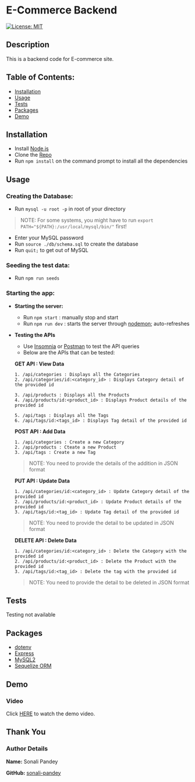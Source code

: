 # E-Commerce Backend

[![License: MIT](https://img.shields.io/badge/License-MIT-yellow.svg)](https://opensource.org/licenses/MIT)


## Description

This is a backend code for E-commerce site.

## Table of Contents:

* [Installation](#installation)
* [Usage](#usage)
* [Tests](#tests)
* [Packages](#packages)
* [Demo](#demo)

## Installation

* Install [Node.js](https://nodejs.dev/)
* Clone the [Repo](https://github.com/sonali-pandey/e-commerce-backend)
* Run `npm install` on the command prompt to install all the dependencies

## Usage

### Creating the Database:
- Run `mysql -u root -p` in root of your directory

>NOTE: For some systems, you might have to run `export PATH="${PATH}:/usr/local/mysql/bin/"` first!

- Enter your MySQL password
- Run `source ./db/schema.sql` to create the database
- Run `quit;` to get out of MySQL

### Seeding the test data:
- Run `npm run seeds`

### Starting the app:

* **Starting the server:**
   - Run `npm start` : manually stop and start
   - Run `npm run dev` : starts the server through [nodemon](https://www.npmjs.com/package/nodemon); auto-refreshes

* **Testing the APIs**
   - Use [Insomnia](https://insomnia.rest/) or [Postman](https://www.postman.com/) to test the API queries
   - Below are the APIs that can be tested:
      
   **GET API : View Data**
   
      1. /api/categories : Displays all the Categories
      2. /api/categories/id:<category_id> : Displays Category detail of the provided id
      
      3. /api/products : Displays all the Products
      4. /api/products/id:<product_id> : Displays Product details of the provided id
      
      5. /api/tags : Displays all the Tags
      6. /api/tags/id:<tags_id> : Displays Tag detail of the provided id

  **POST API : Add Data**
      
      1. /api/categories : Create a new Category
      2. /api/products : Cteate a new Product
      3. /api/tags : Create a new Tag
     
     >NOTE: You need to provide the details of the addition in JSON format

  **PUT API : Update Data**
      
      1. /api/categories/id:<category_id> : Update Category detail of the provided id
      2. /api/products/id:<product_id> : Update Product details of the provided id
      3. /api/tags/id:<tag_id> : Update Tag detail of the provided id

     >NOTE: You need to provide the detail to be updated in JSON format
      
  **DELETE API : Delete Data**
  
      1. /api/categories/id:<category_id> : Delete the Category with the provided id
      2. /api/products/id:<product_id> : Delete the Product with the provided id
      3. /api/tags/id:<tag_id> : Delete the tag with the provided id

     >NOTE: You need to provide the detail to be deleted in JSON format

## Tests
Testing not available

## Packages
- [dotenv](https://www.npmjs.com/package/dotenv)
- [Express](https://expressjs.com/)
- [MySQL2](https://www.npmjs.com/package/mysql2)
- [Sequelize ORM](https://sequelize.org/)

## Demo

### Video
Click [HERE]() to watch the demo video.

## Thank You
### Author Details
**Name:** Sonali Pandey

**GitHub:** [sonali-pandey](https://github.com/sonali-pandey)
